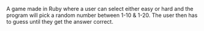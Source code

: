 A game made in Ruby where a user can select either easy or hard and the program will pick a random number between 1-10 & 1-20. The user then has to guess until they get the answer correct. 
